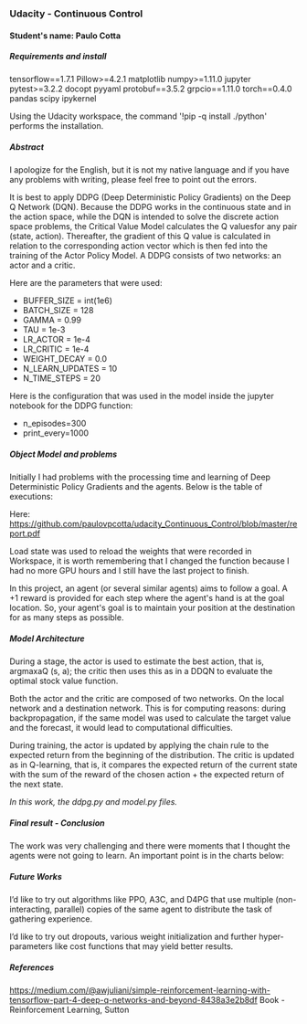 ### Udacity - Continuous Control

#### Student's name: Paulo Cotta

##### Requirements and install

tensorflow==1.7.1
Pillow>=4.2.1
matplotlib
numpy>=1.11.0
jupyter
pytest>=3.2.2
docopt
pyyaml
protobuf==3.5.2
grpcio==1.11.0
torch==0.4.0
pandas
scipy
ipykernel


Using the Udacity workspace, the command '!pip -q install ./python' performs the installation.

##### Abstract

I apologize for the English, but it is not my native language and if you have any problems with writing, please feel free to point out the errors.

It is best to apply DDPG (Deep Deterministic Policy Gradients) on the Deep Q Network (DQN). Because the DDPG works in the continuous state and in the action space, while the DQN is intended to solve the discrete action space problems, the Critical Value Model calculates the Q values ​​for any pair (state, action). Thereafter, the gradient of this Q value is calculated in relation to the corresponding action vector which is then fed into the training of the Actor Policy Model. A DDPG consists of two networks: an actor and a critic.

Here are the parameters that were used:

* BUFFER_SIZE = int(1e6)
* BATCH_SIZE = 128
* GAMMA = 0.99
* TAU = 1e-3
* LR_ACTOR = 1e-4
* LR_CRITIC = 1e-4
* WEIGHT_DECAY = 0.0
* N_LEARN_UPDATES = 10
* N_TIME_STEPS = 20

Here is the configuration that was used in the model inside the jupyter notebook for the DDPG function:

* n_episodes=300 
* print_every=1000

##### Object Model and problems

Initially I had problems with the processing time and learning of Deep Deterministic Policy Gradients and the agents. Below is the table of executions:


Here: https://github.com/paulovpcotta/udacity_Continuous_Control/blob/master/report.pdf

Load state was used to reload the weights that were recorded in Workspace, it is worth remembering that I changed the function because I had no more GPU hours and I still have the last project to finish.

In this project, an agent (or several similar agents) aims to follow a goal. A +1 reward is provided for each step where the agent's hand is at the goal location. So, your agent's goal is to maintain your position at the destination for as many steps as possible.

##### Model Architecture


During a stage, the actor is used to estimate the best action, that is, argmaxaQ (s, a); the critic then uses this as in a DDQN to evaluate the optimal stock value function.

Both the actor and the critic are composed of two networks. On the local network and a destination network. This is for computing reasons: during backpropagation, if the same model was used to calculate the target value and the forecast, it would lead to computational difficulties.

During training, the actor is updated by applying the chain rule to the expected return from the beginning of the distribution. The critic is updated as in Q-learning, that is, it compares the expected return of the current state with the sum of the reward of the chosen action + the expected return of the next state.

*In this work, the ddpg.py and model.py files.*

##### Final result - Conclusion

The work was very challenging and there were moments that I thought the agents were not going to learn. An important point is in the charts below:


##### Future Works

I’d like to try out algorithms like PPO, A3C, and D4PG that use multiple (non-interacting, parallel) copies of the same agent to distribute the task of gathering experience.

I’d like to try out dropouts, various weight initialization and further hyper-parameters like cost functions that may yield better results.


##### References

https://medium.com/@awjuliani/simple-reinforcement-learning-with-tensorflow-part-4-deep-q-networks-and-beyond-8438a3e2b8df
Book - Reinforcement Learning, Sutton
